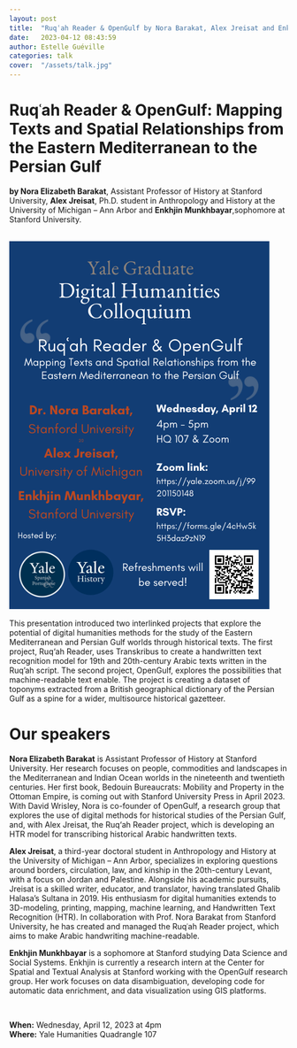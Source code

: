 ```yaml
---
layout: post
title:  "Ruqʿah Reader & OpenGulf by Nora Barakat, Alex Jreisat and Enkhjin Munkhbayar"
date:   2023-04-12 08:43:59
author: Estelle Guéville
categories: talk
cover:  "/assets/talk.jpg"
---
```


# Ruqʿah Reader & OpenGulf: Mapping Texts and Spatial Relationships from the Eastern Mediterranean to the Persian Gulf
**by Nora Elizabeth Barakat**, Assistant Professor of History at Stanford University, **Alex Jreisat**, Ph.D. student in Anthropology and History at the University of Michigan – Ann Arbor and **Enkhjin Munkhbayar**,sophomore at Stanford University.

<br>


<a href="/assets/opengulf/1.png" data-lightbox="opengulf" data-title="opengulf">
  <img src="/assets/opengulf/1.png" title="opengulf">
</a>

<br>

This presentation introduced two interlinked projects that explore the potential of digital humanities methods for the study of the Eastern Mediterranean and Persian Gulf worlds through historical texts. The first project, Ruq‘ah Reader, uses Transkribus to create a handwritten text recognition model for 19th and 20th-century Arabic texts written in the Ruq’ah script. The second project, OpenGulf, explores the possibilities that machine-readable text enable. The project is creating a dataset of toponyms extracted from a British geographical dictionary of the Persian Gulf as a spine for a wider, multisource historical gazetteer.


# Our speakers

**Nora Elizabeth Barakat** is Assistant Professor of History at Stanford University.  Her research focuses on people, commodities and landscapes in the Mediterranean and Indian Ocean worlds in the nineteenth and twentieth centuries.  Her first book, Bedouin Bureaucrats: Mobility and Property in the Ottoman Empire, is coming out with Stanford University Press in April 2023.  With David Wrisley, Nora is co-founder of OpenGulf, a research group that explores the use of digital methods for historical studies of the Persian Gulf, and, with Alex Jreisat, the Ruq‘ah Reader project, which is developing an HTR model for transcribing historical Arabic handwritten texts. 

**Alex Jreisat**, a third-year doctoral student in Anthropology and History at the University of Michigan – Ann Arbor, specializes in exploring questions around borders, circulation, law, and kinship in the 20th-century Levant, with a focus on Jordan and Palestine. Alongside his academic pursuits, Jreisat is a skilled writer, educator, and translator, having translated Ghalib Halasa’s Sultana in 2019. His enthusiasm for digital humanities extends to 3D-modeling, printing, mapping, machine learning, and Handwritten Text Recognition (HTR). In collaboration with Prof. Nora Barakat from Stanford University, he has created and managed the Ruqʿah Reader project, which aims to make Arabic handwriting machine-readable.

**Enkhjin Munkhbayar** is a sophomore at Stanford studying Data Science and Social Systems.  Enkhjin is currently a research intern at the Center for Spatial and Textual Analysis at Stanford working with the OpenGulf research group.  Her work focuses on data disambiguation, developing code for automatic data enrichment, and data visualization using GIS platforms.

<br>

**When:** Wednesday, April 12, 2023 at 4pm  
**Where:** Yale Humanities Quadrangle 107